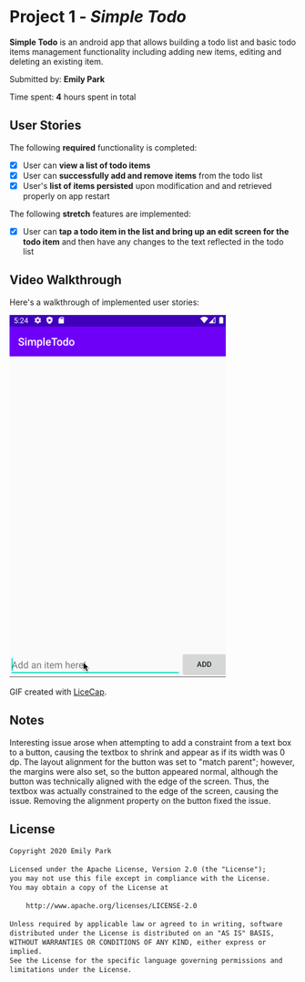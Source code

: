 # Project 1 - *Simple Todo*

**Simple Todo** is an android app that allows building a todo list and basic todo items management functionality including adding new items, editing and deleting an existing item.

Submitted by: **Emily Park**

Time spent: **4** hours spent in total

## User Stories

The following **required** functionality is completed:

* [x] User can **view a list of todo items**
* [x] User can **successfully add and remove items** from the todo list
* [x] User's **list of items persisted** upon modification and and retrieved properly on app restart

The following **stretch** features are implemented:

* [x] User can **tap a todo item in the list and bring up an edit screen for the todo item** and then have any changes to the text reflected in the todo list

## Video Walkthrough

Here's a walkthrough of implemented user stories:

![App Demo Link](screenshots/walkthrough.gif)

GIF created with [LiceCap](http://www.cockos.com/licecap/).

## Notes

Interesting issue arose when attempting to add a constraint from a text box to a button, causing the textbox to shrink and appear as if its width was 0 dp. The layout alignment for the button was set to "match parent"; however, the margins were also set, so the button appeared normal, although the button was technically aligned with the edge of the screen. Thus, the textbox was actually constrained to the edge of the screen, causing the issue. Removing the alignment property on the button fixed the issue.

## License

    Copyright 2020 Emily Park

    Licensed under the Apache License, Version 2.0 (the "License");
    you may not use this file except in compliance with the License.
    You may obtain a copy of the License at

        http://www.apache.org/licenses/LICENSE-2.0

    Unless required by applicable law or agreed to in writing, software
    distributed under the License is distributed on an "AS IS" BASIS,
    WITHOUT WARRANTIES OR CONDITIONS OF ANY KIND, either express or implied.
    See the License for the specific language governing permissions and
    limitations under the License.
